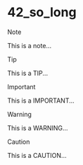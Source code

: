 # 42_so_long
> [!NOTE]
> This is a note...
>

> [!TIP]
> This is a TIP...
>

> [!IMPORTANT]
> This is a IMPORTANT...
>

> [!WARNING]
> This is a WARNING...


> [!CAUTION]
> This is a CAUTION...
> 
